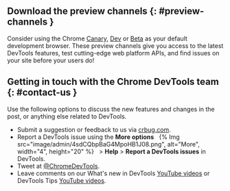 ## Download the preview channels {: #preview-channels }

Consider using the Chrome [Canary](https://www.google.com/chrome/canary/), [Dev](https://www.google.com/chrome/dev/) or [Beta](https://www.google.com/chrome/beta/) as your default development browser. These preview channels give you access to the latest DevTools features, test cutting-edge web platform APIs, and find issues on your site before your users do!


## Getting in touch with the Chrome DevTools team {: #contact-us }

Use the following options to discuss the new features and changes in the post, or anything else related to DevTools.

- Submit a suggestion or feedback to us via [crbug.com](https://crbug.com).
- Report a DevTools issue using the **More options** &nbsp; {% Img src="image/admin/4sdCQbpBaG4MpoHB1J08.png", alt="More", width="4", height="20" %} &nbsp; > **Help** > **Report a DevTools issues** in DevTools.
- Tweet at <a href="https://twitter.com/intent/tweet?text=@ChromeDevTools" target="_blank">@ChromeDevTools</a>.
- Leave comments on our What's new in DevTools [YouTube videos](https://goo.gle/devtools-youtube) or DevTools Tips [YouTube videos](https://goo.gle/devtools-tips).
